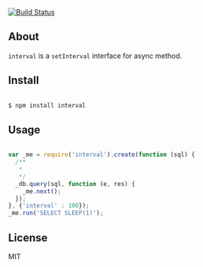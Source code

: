 [![Build Status](https://secure.travis-ci.org/aleafs/interval.png?branch=master)](http://travis-ci.org/aleafs/interval)

## About

`interval` is a `setInterval` interface for async method.

## Install

```bash

$ npm install interval
```

## Usage

```javascript

var _me = require('interval').create(function (sql) {
  /**
   * 
   */
  _db.query(sql, function (e, res) {
    _me.next();
  });
}, {'interval' : 100});
_me.run('SELECT SLEEP(1)');

```

## License

MIT

